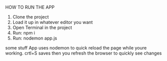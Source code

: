 HOW TO RUN THE APP

1) Clone the project
2) Load it up in whatever editor you want
3) Open Terminal in the project
4) Run: npm i
5) Run: nodemon app.js


some stuff
App uses nodemon to quick reload the page while youre working. crtl+S saves then you refresh the browser to quickly see changes
